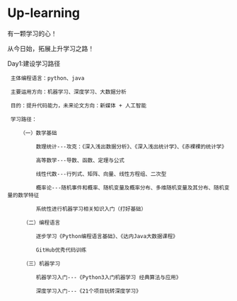 # Up-learning
有一颗学习的心！

从今日始，拓展上升学习之路！

Day1:建设学习路径

     主体编程语言：python、java
 
     主要运用方向：机器学习、深度学习、大数据分析
  
     目的：提升代码能力，未来论文方向：新媒体 + 人工智能
     
     学习路径：
     
        （一）数学基础
         
             数理统计---攻克：《深入浅出数据分析》、《深入浅出统计学》、《赤裸裸的统计学》
             
             高等数学---导数、函数、定理与公式
             
             线性代数---行列式、矩阵、向量、线性方程组、二次型
             
             概率论---随机事件和概率、随机变量及概率分布、多维随机变量及其分布、随机变量的数学特征
             
             系统性进行机器学习相关知识入门（打好基础）
          
         （二）编程语言
             
             逐步学习《Python编程语言基础》、《达内Java大数据课程》
             
             GitHub优秀代码训练
             
         （三）机器学习
         
             机器学习入门---《Python3入门机器学习 经典算法与应用》
             
             深度学习入门---《21个项目玩转深度学习》
